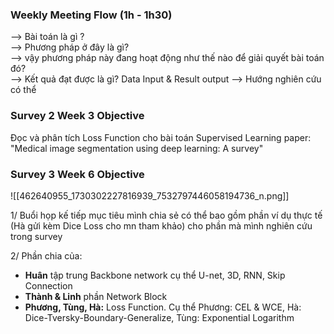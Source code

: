 
### Weekly Meeting Flow (1h - 1h30)
--> Bài toán là gì ?  
--> Phương pháp ở đây là gì?  
--> vậy phương pháp này đang hoạt động như thế nào để giải quyết bài toán đó?  
--> Kết quả đạt được là gì? Data Input & Result output --> Hướng nghiên cứu có thể

### Survey 2 Week 3 Objective
Đọc và phân tích Loss Function cho bài toán Supervised Learning paper: "Medical image segmentation using deep learning: A survey"

### Survey 3 Week 6 Objective   
![[462640955_1730302227816939_7532797446058194736_n.png]]

1/ Buổi họp kế tiếp mục tiêu mình chia sẻ có thể bao gồm phần ví dụ thực tế (Hà gửi kèm Dice Loss cho mn tham khảo) cho phần mà mình nghiên cứu trong survey 

2/ Phần chia của: 
- **Huân** tập trung Backbone network cụ thể U-net, 3D, RNN, Skip Connection 
- **Thành & Linh** phần Network Block 
- **Phương, Tùng, Hà:** Loss Function. Cụ thể Phương: CEL & WCE, Hà: Dice-Tversky-Boundary-Generalize, Tùng: Exponential Logarithm